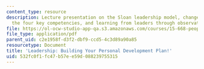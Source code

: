 ```yaml
---
content_type: resource
description: Lecture presentation on the Sloan leadership model, change signatures,
  the four key competencies, and learning from leaders through observation and analysis.
file: https://ol-ocw-studio-app-qa.s3.amazonaws.com/courses/15-668-people-and-organizations-fall-2010/532fc0f1fc47b57ee59d088239755315_MIT15_668F10_lec19.pdf
file_type: application/pdf
parent_uid: c2e1958f-d3f2-dbf9-ccd5-4c3d89a90a85
resourcetype: Document
title: 'Leadership: Building Your Personal Development Plan!'
uid: 532fc0f1-fc47-b57e-e59d-088239755315
---
```

